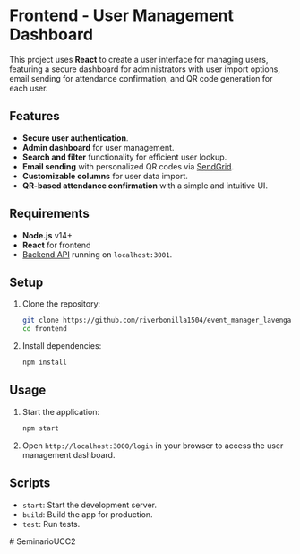 # Frontend - User Management Dashboard

This project uses **React** to create a user interface for managing users, featuring a secure dashboard for administrators with user import options, email sending for attendance confirmation, and QR code generation for each user.

## Features

- **Secure user authentication**.
- **Admin dashboard** for user management.
- **Search and filter** functionality for efficient user lookup.
- **Email sending** with personalized QR codes via [SendGrid](https://sendgrid.com/).
- **Customizable columns** for user data import.
- **QR-based attendance confirmation** with a simple and intuitive UI.

## Requirements

- **Node.js** v14+
- **React** for frontend
- [Backend API](https://github.com/riverbonilla1504/event_manager_lavenganza) running on `localhost:3001`.

## Setup

1. Clone the repository:
    ```bash
    git clone https://github.com/riverbonilla1504/event_manager_lavenganza
    cd frontend
    ```

2. Install dependencies:
    ```bash
    npm install
    ```


## Usage

1. Start the application:
    ```bash
    npm start
    ```
2. Open `http://localhost:3000/login` in your browser to access the user management dashboard.

## Scripts

- `start`: Start the development server.
- `build`: Build the app for production.
- `test`: Run tests.

#   S e m i n a r i o U C C 2  
 